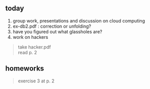 ## today

1. group work, presentations and discussion on cloud computing
2. ex-db2.pdf : correction or unfolding?
3. have you figured out what glassholes are?
4. work on hackers

> take hacker.pdf <br>
> read p. 2
> 

## homeworks
> exercise 3 at p. 2
